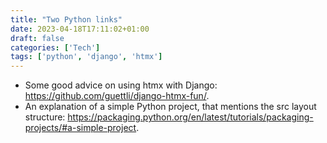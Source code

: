 ```yaml
---
title: "Two Python links"
date: 2023-04-18T17:11:02+01:00
draft: false
categories: ['Tech']
tags: ['python', 'django', 'htmx']
---
```


- Some good advice on using htmx with Django: https://github.com/guettli/django-htmx-fun/.
- An explanation of a simple Python project, that mentions the src layout structure: https://packaging.python.org/en/latest/tutorials/packaging-projects/#a-simple-project.
